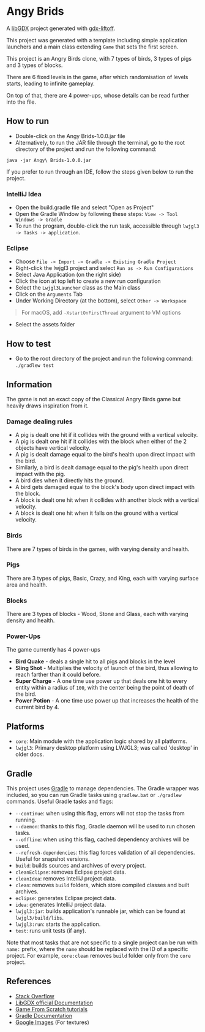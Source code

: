 # Angy Brids

A [libGDX](https://libgdx.com/) project generated with [gdx-liftoff](https://github.com/libgdx/gdx-liftoff).

This project was generated with a template including simple application launchers and a main class extending `Game` that sets the first screen.

This project is an Angry Birds clone, with 7 types of birds, 3 types of pigs and 3 types of blocks.

There are 6 fixed levels in the game, after which randomisation of levels starts, leading to infinite gameplay.

On top of that, there are 4 power-ups, whose details can be read further into the file.

## How to run
- Double-click on the Angy Brids-1.0.0.jar file
- Alternatively, to run the JAR file through the terminal, go to the root directory of the project and run the following command:
```
java -jar Angy\ Brids-1.0.0.jar
```

If you prefer to run through an IDE, follow the steps given below to run the project.

### IntelliJ Idea
- Open the build.gradle file and select "Open as Project"
- Open the Gradle Window by following these steps: `View -> Tool Windows -> Gradle`
- To run the program, double-click the run task, accessible through `lwjgl3 -> Tasks -> application`.

### Eclipse
- Choose `File -> Import -> Gradle -> Existing Gradle Project`
- Right-click the lwjgl3 project and select `Run as -> Run Configurations`
- Select Java Application (on the right side)
- Click the icon at top left to create a new run configuration
- Select the `Lwjgl3Launcher` class as the Main class
- Click on the `Arguments` Tab
- Under Working Directory (at the bottom), select `Other -> Workspace`
> For macOS, add `-XstartOnFirstThread` argument to VM options
- Select the assets folder

## How to test
- Go to the root directory of the project and run the following command:
`./gradlew test`

## Information
The game is not an exact copy of the Classical Angry Birds game but heavily draws inspiration from it.

### Damage dealing rules
- A pig is dealt one hit if it collides with the ground with a vertical velocity.
- A pig is dealt one hit if it collides with the block when either of the 2 objects have vertical velocity.
- A pig is dealt damage equal to the bird's health upon direct impact with the bird.
- Similarly, a bird is dealt damage equal to the pig's health upon direct impact with the pig.
- A bird dies when it directly hits the ground.
- A bird gets damaged equal to the block's body upon direct impact with the block.
- A block is dealt one hit when it collides with another block with a vertical velocity.
- A block is dealt one hit when it falls on the ground with a vertical velocity.

### Birds
There are 7 types of birds in the games, with varying density and health.

### Pigs
There are 3 types of pigs, Basic, Crazy, and King, each with varying surface area and health.

### Blocks
There are 3 types of blocks - Wood, Stone and Glass, each with varying density and health.

### Power-Ups
The game currently has 4 power-ups
- **Bird Quake** - deals a single hit to all pigs and blocks in the level
- **Sling Shot** - Multiplies the velocity of launch of the bird, thus allowing to reach farther than it could before.
- **Super Charge** - A one time use power up that deals one hit to every entity within a radius of `100`, with the center being the point of death of the bird.
- **Power Potion** - A one time use power up that increases the health of the current bird by 4.

## Platforms

- `core`: Main module with the application logic shared by all platforms.
- `lwjgl3`: Primary desktop platform using LWJGL3; was called 'desktop' in older docs.

## Gradle

This project uses [Gradle](https://gradle.org/) to manage dependencies.
The Gradle wrapper was included, so you can run Gradle tasks using `gradlew.bat` or `./gradlew` commands.
Useful Gradle tasks and flags:

- `--continue`: when using this flag, errors will not stop the tasks from running.
- `--daemon`: thanks to this flag, Gradle daemon will be used to run chosen tasks.
- `--offline`: when using this flag, cached dependency archives will be used.
- `--refresh-dependencies`: this flag forces validation of all dependencies. Useful for snapshot versions.
- `build`: builds sources and archives of every project.
- `cleanEclipse`: removes Eclipse project data.
- `cleanIdea`: removes IntelliJ project data.
- `clean`: removes `build` folders, which store compiled classes and built archives.
- `eclipse`: generates Eclipse project data.
- `idea`: generates IntelliJ project data.
- `lwjgl3:jar`: builds application's runnable jar, which can be found at `lwjgl3/build/libs`.
- `lwjgl3:run`: starts the application.
- `test`: runs unit tests (if any).

Note that most tasks that are not specific to a single project can be run with `name:` prefix, where the `name` should be replaced with the ID of a specific project.
For example, `core:clean` removes `build` folder only from the `core` project.

## References
- [Stack Overflow](https://stackoverflow.com/)
- [LibGDX official Documentation](https://libgdx.com/wiki/)
- [Game From Scratch tutorials](https://gamefromscratch.com/libgdx-tutorial-series/)
- [Gradle Documentation](https://docs.gradle.org/current/userguide/userguide.html)
- [Google Images](https://images.google.com/) (For textures)
